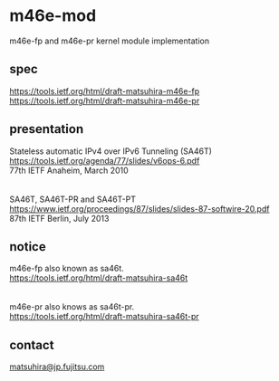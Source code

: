 # m46e-mod

m46e-fp and m46e-pr kernel module implementation



## spec
https://tools.ietf.org/html/draft-matsuhira-m46e-fp<br>
https://tools.ietf.org/html/draft-matsuhira-m46e-pr

## presentation

Stateless automatic IPv4 over IPv6 Tunneling (SA46T)<br>
https://tools.ietf.org/agenda/77/slides/v6ops-6.pdf<br>
77th IETF Anaheim, March 2010 <br>
<br>
<br>
SA46T, SA46T-PR and SA46T-PT<br>
https://www.ietf.org/proceedings/87/slides/slides-87-softwire-20.pdf<br>
87th IETF Berlin, July 2013<br>





## notice
m46e-fp also known as sa46t.<br>
https://tools.ietf.org/html/draft-matsuhira-sa46t<br>
<br><br>
m46e-pr also knows as sa46t-pr.<br>
https://tools.ietf.org/html/draft-matsuhira-sa46t-pr

## contact

matsuhira@jp.fujitsu.com
